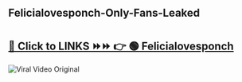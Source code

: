 
 ## Felicialovesponch-Only-Fans-Leaked

# <h2><a href="https://clipsfans.com/Felicialovesponch&ref=git">🔗 Click to LINKS ⏩⏩ 👉 🟢 Felicialovesponch </a></h2>

<a href="https://clipsfans.com/Felicialovesponch&ref=git" rel="nofollow" data-target="animated-image.originalLink"><img src="https://i.ibb.co.com/xMMVF88/686577567.gif" alt="Viral Video Original" style="max-width: 100%; display: inline-block;" data-target="animated-image.originalImage"></a>
